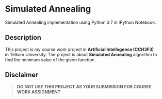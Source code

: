 # Simulated Annealing
Simulated Annealing implementation using Python 3.7 in IPython Notebook.

## Description

This project is my course work project in **Artificial Intellegence (CCH3F3)** in Telkom University.
The project is about **Simulated Annealing** algorithm to find the minimum value of the given function.

## Disclaimer
> **DO NOT USE THIS PROJECT AS YOUR SUBMISSION FOR COURSE WORK ASSIGNMENT**
